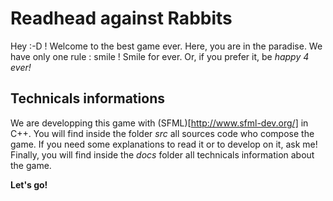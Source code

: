 # Readhead against Rabbits

Hey :-D ! Welcome to the best game ever. Here, you are in the paradise. We have only one rule : smile ! Smile for ever. Or, if you prefer it, be *happy 4 ever!*

## Technicals informations

We are developping this game with (SFML)[http://www.sfml-dev.org/] in C++. You will find inside the folder *src* all sources code who compose the game. If you need some explanations to read it or to develop on it, ask me! Finally, you will find inside the *docs* folder all technicals information about the game.

**Let's go!** 
